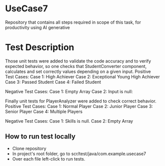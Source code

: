 # UseCase7

Repository that contains all steps required in scope of this task, for productivity using AI generative

# Test Description

Those unit tests were added to validate the code accuracy and to verify expected behavior, so one checks that  StudentConverter
component, calculates and set correctly values depending on a given input.
Positive Test Cases:
Case 1: High Achiever
Case 2: Exceptional Young High Achiever
Case 3: Passed Student
Case 4: Failed Student

Negative Test Cases:
Case 1: Empty Array
Case 2: Input is null:

Finally unit tests for PlayerAnalyzer were added to check correct behavior.
Positive Test Cases:
Case 1: Normal Player
Case 2: Junior Player
Case 3: Senior Player
Case 4: Multiple Players

Negative Test Cases:
Case 1: Skills is null.
Case 2: Empty Array

## How to run test locally

- Clone repository
- In project's root folder, go to scr/test/java/com.example.usecase7
- Over each file left-click to run tests.
